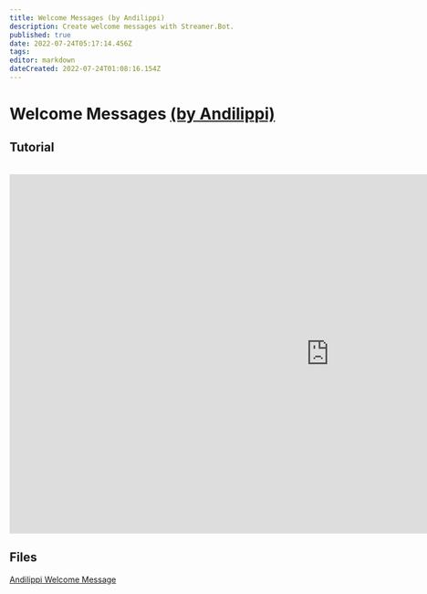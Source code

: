 ```yaml
---
title: Welcome Messages (by Andilippi)
description: Create welcome messages with Streamer.Bot.
published: true
date: 2022-07-24T05:17:14.456Z
tags: 
editor: markdown
dateCreated: 2022-07-24T01:08:16.154Z
---
```


# Welcome Messages [(by Andilippi)](https://www.twitch.tv/andilippi)
## Tutorial
<br>
<iframe width="1120" height="630" src="https://www.youtube.com/embed/ByBnM7_lh6A" title="YouTube video player" frameborder="0" allow="accelerometer; autoplay; clipboard-write; encrypted-media; gyroscope; picture-in-picture" allowfullscreen></iframe>

## Files
[Andilippi Welcome Message](https://cdn.discordapp.com/attachments/878288822620782612/879757058189176942/Andilippi_Welcome_Message.zip)